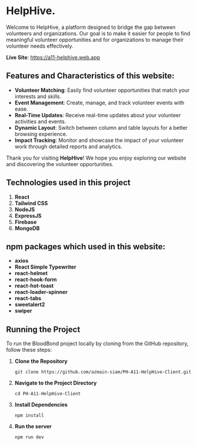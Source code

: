 # HelpHive.

Welcome to HelpHive, a platform designed to bridge the gap between volunteers and organizations. Our goal is to make it easier for people to find meaningful volunteer opportunities and for organizations to manage their volunteer needs effectively.

**Live Site**: https://a11-helphive.web.app

## Features and Characteristics of this website:

- **Volunteer Matching**: Easily find volunteer opportunities that match your interests and skills.
- **Event Management**: Create, manage, and track volunteer events with ease.
- **Real-Time Updates**: Receive real-time updates about your volunteer activities and events.
- **Dynamic Layout**: Switch between column and table layouts for a better browsing experience.
- **Impact Tracking**: Monitor and showcase the impact of your volunteer work through detailed reports and analytics.

Thank you for visiting **HelpHive**! We hope you enjoy exploring our website and discovering the volunteer opportunities.

## Technologies used in this project
1. **React**
2. **Tailwind CSS**
3. **NodeJS**
4. **ExpressJS**
5. **Firebase**
6. **MongoDB**

## npm packages which used in this website:

- **axios**
- **React Simple Typewriter**
- **react-helmet**
- **react-hook-form**
- **react-hot-toast**
- **react-loader-spinner**
- **react-tabs**
- **sweetalert2**
- **swiper**


## Running the Project

To run the BloodBond project locally by cloning from the GitHub repository, follow these steps:

1. **Clone the Repository**

   ```terminal
   git clone https://github.com/azmain-siam/PH-A11-HelpHive-Client.git
2. **Navigate to the Project Directory**

   ```terminal
   cd PH-A11-HelpHive-Client
3. **Install Dependencies**

   ```terminal
   npm install
4. **Run the server**

   ```terminal
   npm run dev

